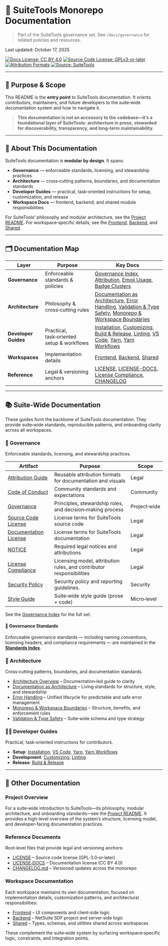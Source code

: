 # 📘 SuiteTools Monorepo Documentation

> Part of the SuiteTools governance set.
> See `/docs/governance` for related policies and resources.

Last updated: October 17, 2025

<!-- License badges: keep in sync with LICENSE, LICENSE-DOCS.md and ATTRIBUTION.md -->
[![Docs License: CC BY 4.0](https://img.shields.io/badge/Docs%20License-CC%20BY%204.0-lightgrey.svg)](../LICENSE-DOCS.md) [![Source Code License: GPLv3-or-later](https://img.shields.io/badge/Source%20Code-GPLv3--or--later-yellow.svg)](../LICENSE)
[![Attribution Formats](https://img.shields.io/badge/Attribution%20Formats-Markdown%20%26%20Plain%20Text-blue)](./../ATTRIBUTION.md) [![Source: SuiteTools](https://img.shields.io/badge/Source-SuiteTools-green)](https://github.com/mattplant/SuiteTools/)

---

## 🎯 Purpose & Scope

This README is the **entry point** to SuiteTools documentation.
It orients contributors, maintainers, and future developers to the suite‑wide documentation system and how to navigate it.

> **This documentation is not an accessory to the codebase—it’s a foundational layer of SuiteTools: architecture in prose, stewarded for discoverability, transparency, and long‑term maintainability.**

---

## 📖 About This Documentation

SuiteTools documentation is **modular by design**. It spans:

- **Governance** — enforceable standards, licensing, and stewardship practices
- **Architecture** — cross‑cutting patterns, boundaries, and documentation standards
- **Developer Guides** — practical, task‑oriented instructions for setup, customization, and release
- **Workspace Docs** — frontend, backend, and shared module responsibilities

For SuiteTools’ philosophy and modular architecture, see the [Project README](../README.md).
For workspace‑specific details, see the [Frontend](../frontend/README.md), [Backend](../backend/README.md), and [Shared](../shared/README.md).

---

## 🗂️ Documentation Map

| Layer            | Purpose                                | Key Docs |
|------------------|----------------------------------------|----------|
| **Governance**   | Enforceable standards & policies       | [Governance Index](./governance/README.md), [Attribution](../ATTRIBUTION.md), [Emoji Usage](./governance/standards/emoji.md), [Badge Clusters](./governance/standards/badge-clusters.md) |
| **Architecture** | Philosophy & cross‑cutting rules       | [Documentation as Architecture](./architecture/docs-architecture.md), [Error Handling](./architecture/error-handling-architecture.md), [Validation & Type Safety](./architecture/validation.md), [Monorepo & Workspace Boundaries](./architecture/monorepo-and-workspace-boundaries.md) |
| **Developer Guides** | Practical, task‑oriented setup & workflows | [Installation](./guides/installation.md), [Customizing](./guides/customizing.md), [Build & Release](./guides/build-release.md), [Linting](./guides/linting.md), [VS Code](./guides/vscode.md), [Yarn](./guides/yarn.md), [Yarn Workflows](./guides/yarn-workflows.md) |
| **Workspaces**   | Implementation details                 | [Frontend](../frontend/README.md), [Backend](../backend/README.md), [Shared](../shared/README.md) |
| **Reference**    | Legal & versioning anchors             | [LICENSE](../LICENSE), [LICENSE-DOCS](../LICENSE-DOCS.md), [License Compliance](./governance/license-compliance.md), [CHANGELOG](../CHANGELOG.md) |

---

## 📚 Suite‑Wide Documentation

These guides form the backbone of SuiteTools documentation.
They provide suite‑wide standards, reproducible patterns, and onboarding clarity across all workspaces.

### 📜 Governance

Enforceable standards, licensing, and stewardship practices.

| Artifact | Purpose | Scope |
|----------|---------|-------|
| [Attribution Guide](../ATTRIBUTION.md) | Reusable attribution formats for documentation and visuals | Legal |
| [Code of Conduct](../CODE_OF_CONDUCT.md) | Community standards and expectations | Community |
| [Governance](./governance/GOVERNANCE.md) | Principles, stewardship roles, and decision‑making process | Project‑wide |
| [Source Code License](../LICENSE) | License terms for SuiteTools source code | Legal |
| [Documentation License](../LICENSE-DOCS.md) | License terms for SuiteTools documentation | Legal |
| [NOTICE](../NOTICE) | Required legal notices and attributions | Legal |
| [License Compliance](./governance/license-compliance.md) | Licensing model, attribution rules, and contributor responsibilities | Legal |
| [Security Policy](../SECURITY.md) | Security policy and reporting guidelines. | Security |
| [Style Guide](./governance/STYLE.md) | Suite‑wide style guide (prose + code) | Micro‑level |

See the [Governance Index](./governance/README.md) for the full set.

#### 📂 Governance Standards

Enforceable governance standards — including naming conventions, licensing headers, and compliance requirements — are maintained in the **[Standards Index](./governance/standards/README.md)**.

### 📐 Architecture

Cross‑cutting patterns, boundaries, and documentation standards.

<!-- “why + rules” layer -->
- [Architecture Overview](./architecture/architecture.md) – Documentation‑led guide to clarity
- [Documentation as Architecture](./architecture/docs-architecture.md) – Living standards for structure, style, and stewardship
- [Error Handling](./architecture/error-handling-architecture.md) – Unified lifecycle for predictable and safe error management
- [Monorepo & Workspace Boundaries](./architecture/monorepo-and-workspace-boundaries.md) – Structure, benefits, and enforcement rules
- [Validation & Type Safety](./architecture/validation.md) – Suite‑wide schema and type strategy

### 🧑‍💻 Developer Guides

Practical, task‑oriented instructions for contributors.

<!-- “how + steps” layer -->
- **Setup**: [Installation](./guides/installation.md), [VS Code](./guides/vscode.md), [Yarn](./guides/yarn.md), [Yarn Workflows](./guides/yarn-workflows.md)
- **Development**: [Customizing](./guides/customizing.md), [Linting](./guides/linting.md)
- **Release**: [Build & Release](./guides/build-release.md)

---

## 📖 Other Documentation

### Project Overview

For a suite‑wide introduction to SuiteTools—its philosophy, modular architecture, and onboarding standards—see the [Project README](../README.md).
It provides a high-level overview of the system’s structure, licensing model, and developer-facing documentation practices.

### Reference Documents

Root‑level files that provide legal and versioning anchors:

- [LICENSE](../LICENSE) – Source code license (GPL‑3.0‑or‑later)
- [LICENSE‑DOCS](../LICENSE-DOCS.md) – Documentation license (CC BY 4.0)
- [CHANGELOG.md](../CHANGELOG.md) – Versioned updates across the monorepo

### Workspace Documentation

Each workspace maintains its own documentation, focused on implementation details, customization patterns, and architectural responsibilities:

- [Frontend](../frontend/README.md) – UI components and client‑side logic
- [Backend](../backend/README.md) – NetSuite SDF project and server‑side logic
- [Shared](../shared/README.md) – Types, schemas, and utilities shared across workspaces

These complement the suite‑wide system by surfacing workspace‑specific logic, constraints, and integration points.
